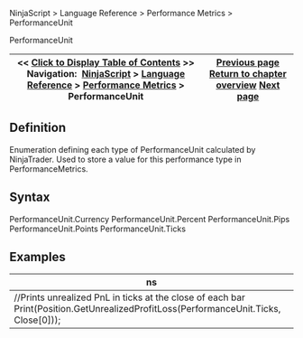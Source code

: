 ﻿
NinjaScript \> Language Reference \> Performance Metrics \> PerformanceUnit

PerformanceUnit

| \<\< [Click to Display Table of Contents](performanceunit.md) \>\> **Navigation:**     [NinjaScript](ninjascript-1.md) \> [Language Reference](language_reference_wip-1.md) \> [Performance Metrics](performance_metrics-1.md) \> PerformanceUnit | [Previous page](onmergeperformancemetric-1.md) [Return to chapter overview](performance_metrics-1.md) [Next page](performancemetric_values-1.md) |
| --- | --- |
## Definition
Enumeration defining each type of PerformanceUnit calculated by NinjaTrader. Used to store a value for this performance type in PerformanceMetrics.
 
## Syntax
PerformanceUnit.Currency
PerformanceUnit.Percent
PerformanceUnit.Pips
PerformanceUnit.Points
PerformanceUnit.Ticks
 
## Examples

| ns |
| --- |
| //Prints unrealized PnL in ticks at the close of each bar Print(Position.GetUnrealizedProfitLoss(PerformanceUnit.Ticks, Close\[0])); |
